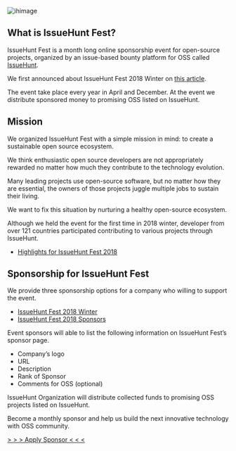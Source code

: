 ![ihimage](https://cdn-images-1.medium.com/max/2000/1*ObuRA1ezyG3Kc5aC9kyB1A.png)

## What is IssueHunt Fest?

IssueHunt Fest is a month long online sponsorship event for open-source projects, organized by an issue-based bounty platform for OSS called [IssueHunt](https://issuehunt.io). 

We first announced about IssueHunt Fest 2018 Winter on [this article](https://medium.com/issuehunt/issuehunt-fest-2018-make-open-source-sustainable-58c21d5ac004).

The event take place every year in April and December. At the event we distribute sponsored money to promising OSS listed on IssueHunt.

## Mission

We organized IssueHunt Fest with a simple mission in mind: to create a sustainable open source ecosystem.

We think enthusiastic open source developers are not appropriately rewarded no matter how much they contribute to the technology evolution.

Many leading projects use open-source software, but no matter how they are essential, the owners of those projects juggle multiple jobs to sustain their living.

We want to fix this situation by nurturing a healthy open-source ecosystem.

Although we held the event for the first time in 2018 winter, developer from over 121 countries participated contributing to various projects through IssueHunt.

- [Highlights for IssueHunt Fest 2018](https://medium.com/issuehunt/highlights-for-issuehunt-fest-2018-ae7138b48c1)

## Sponsorship for IssueHunt Fest

We provide three sponsorship options for a company who willing to support the event.

- [IssueHunt Fest 2018 Winter](https://fest2018.issuehunt.io/)
- [IssueHunt Fest 2018 Sponsors](https://fest2018.issuehunt.io/sponsors/)

Event sponsors will able to list the following information on IssueHunt Fest’s sponsor page.

- Company’s logo
- URL
- Description
- Rank of Sponsor
- Comments for OSS (optional)

IssueHunt Organization will distribute collected funds to promising OSS projects listed on IssueHunt.

Become a monthly sponsor and help us build the next innovative technology with OSS community.

[> > > Apply Sponsor < < <](https://goo.gl/forms/x7lftMLKt1zNd8qI2)
